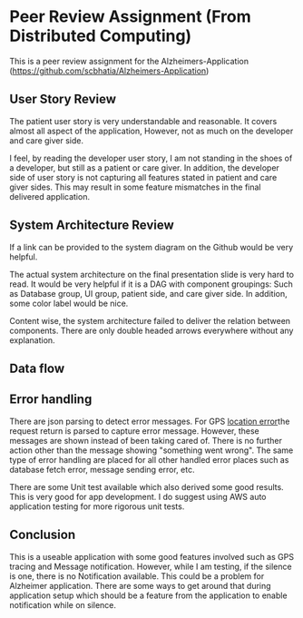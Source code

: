 # Peer Review Assignment (From Distributed Computing) 
 This is a peer review assignment for the Alzheimers-Application
 (https://github.com/scbhatia/Alzheimers-Application)
## User Story Review
The patient user story is very understandable and reasonable. It covers almost all aspect of the application, However, not as much on the developer and care giver side.

I feel, by reading the developer user story, I am not standing in the shoes of a developer, but still as a patient or care giver. In addition, the developer side of user story is not capturing all features stated in patient and care giver sides. This may result in some feature mismatches in the final delivered application.  

## System Architecture Review
If a link can be provided to the system diagram on the Github would be very helpful. 

The actual system architecture on the final presentation slide is very hard to read. It would be very helpful if it is a DAG with component groupings: Such as Database group, UI group, patient side, and care giver side. In addition, some color label would be nice.

Content wise, the system architecture failed to deliver the relation between components. There are only double headed arrows everywhere without any explanation. 
## Data flow


## Error handling 
There are json parsing to detect error messages. For GPS [location error](https://github.com/scbhatia/Alzheimers-Application/blob/master/Backend/AlzCare/server.js#L278)the request return is parsed to capture error message. However, these messages are shown instead of been taking cared of. There is no further action other than the message showing "something went wrong". The same type of error handling are placed for all other handled error places such as database fetch error, message sending error, etc. 

There are some Unit test available which also derived some good results. This is very good for app development. I do suggest using AWS auto application testing for more rigorous unit tests. 

## Conclusion
This is a useable application with some good features involved such as GPS tracing and Message notification. However, while I am testing, if the silence is one, there is no Notification available. This could be a problem for Alzheimer application. There are some ways to get around that during application setup which should be a feature from the application to enable notification while on silence.  